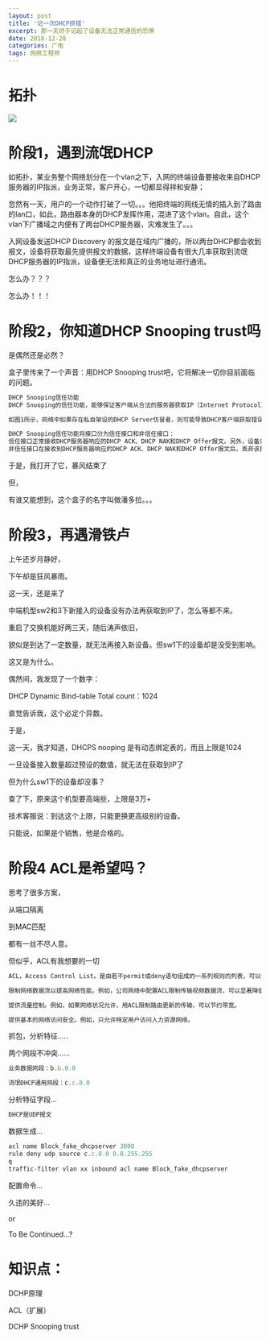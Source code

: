 ```yaml
---
layout: post
title: '记一次DHCP排错'
excerpt: 那一天终于记起了设备无法正常通信的恐惧
date: 2018-12-28
categories: 广电
tags: 网络工程师
---
```




#  拓扑

![](https://youyefu-1251686655.cos.ap-beijing.myqcloud.com/img/20190110091914.png)

# 阶段1，遇到流氓DHCP

如拓扑，某业务整个网络划分在一个vlan之下，入网的终端设备要接收来自DHCP服务器的IP指派，业务正常，客户开心，一切都显得祥和安静；

忽然有一天，用户的一个动作打破了一切。。。他把终端的网线无情的插入到了路由的lan口，如此，路由器本身的DHCP发挥作用，混进了这个vlan。自此，这个vlan下广播域之内便有了两台DHCP服务器，灾难发生了。。。

入网设备发送DHCP Discovery 的报文是在域内广播的，所以两台DHCP都会收到报文，设备将获取最先提供报文的数据，这样终端设备有很大几率获取到流氓DHCP服务器的IP指派，设备便无法和真正的业务地址进行通讯。

怎么办？？？

怎么办！！！

# 阶段2，你知道DHCP Snooping trust吗

是偶然还是必然？

盒子里传来了一个声音：用DHCP Snooping trust吧，它将解决一切你目前面临的问题。

```javascript
DHCP Snooping信任功能
DHCP Snooping的信任功能，能够保证客户端从合法的服务器获取IP（Internet Protocol）地址。

如图1所示，网络中如果存在私自架设的DHCP Server仿冒者，则可能导致DHCP客户端获取错误的IP地址和网络配置参数，无法正常通信。DHCP Snooping信任功能可以控制DHCP服务器应答报文的来源，以防止网络中可能存在的DHCP Server仿冒者为DHCP客户端分配IP地址及其他配置信息。

DHCP Snooping信任功能将接口分为信任接口和非信任接口：
信任接口正常接收DHCP服务器响应的DHCP ACK、DHCP NAK和DHCP Offer报文。另外，设备只会将DHCP客户端的DHCP请求报文通过信任接口发送给合法的DHCP服务器。
非信任接口在接收到DHCP服务器响应的DHCP ACK、DHCP NAK和DHCP Offer报文后，丢弃该报文。
```

于是，我打开了它，暴风结束了

但，

有谁又能想到，这个盒子的名字叫做潘多拉。。。

# 阶段3，再遇滑铁卢

上午还岁月静好，

下午却是狂风暴雨。



这一天，还是来了

中端机型sw2和3下新接入的设备没有办法再获取到IP了，怎么等都不来。

重启了交换机能好两三天，随后涛声依旧，

貌似是到达了一定数量，就无法再接入新设备。但sw1下的设备却是没受到影响。

这又是为什么。



偶然间，我发现了一个数字：

DHCP Dynamic Bind-table Total count：1024

直觉告诉我，这个必定个异数。

于是，

这一天，我才知道，DHCPS nooping 是有动态绑定表的，而且上限是1024

一旦设备接入数量超过预设的数值，就无法在获取到IP了

但为什么sw1下的设备却没事？

查了下，原来这个机型要高端些，上限是3万+



技术客服说：到达这个上限，只能更换更高级别的设备。

只能说，如果是个销售，他是合格的。



# 阶段4 ACL是希望吗？

思考了很多方案，

从端口隔离

到MAC匹配

都有一丝不尽人意。



但似乎，ACL有我想要的一切

```javascript
ACL，Access Control List。是由若干permit或deny语句组成的一系列规则的列表，可以作为基础配置被应用模块引用。ACL主要应用在QoS、路由过滤、用户接入等领域。

限制网络数据流以提高网络性能。例如，公司网络中配置ACL限制传输视频数据流，可以显著降低网络负载并提高网络性能。

提供流量控制。例如，如果网络状况允许，用ACL限制路由更新的传输，可以节约带宽。

提供基本的网络访问安全。例如，只允许特定用户访问人力资源网络。
```



抓包，分析特征.....

两个网段不冲突......

```javascript
业务数据网段：b.b.0.0

流氓DHCP通用网段：c.c.0.0
```

分析特征字段...

```javascript
DHCP是UDP报文
```

数据生成...

```javascript
acl name Block_fake_dhcpserver 3000
rule deny udp source c.c.0.0 0.0.255.255
q
traffic-filter vlan xx inbound acl name Block_fake_dhcpserver
```

配置命令...

久违的美好...

or

To Be Continued...?



# 知识点：

DCHP原理

ACL（扩展）

DCHP Snooping trust

